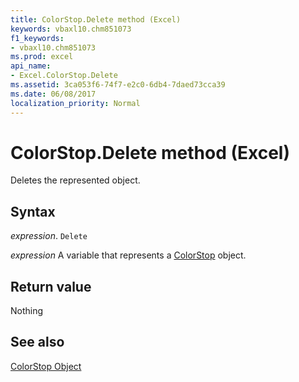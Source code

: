 ```yaml
---
title: ColorStop.Delete method (Excel)
keywords: vbaxl10.chm851073
f1_keywords:
- vbaxl10.chm851073
ms.prod: excel
api_name:
- Excel.ColorStop.Delete
ms.assetid: 3ca053f6-74f7-e2c0-6db4-7daed73cca39
ms.date: 06/08/2017
localization_priority: Normal
---
```



# ColorStop.Delete method (Excel)

Deletes the represented object.


## Syntax

_expression_. `Delete`

_expression_ A variable that represents a [ColorStop](Excel.ColorStop.md) object.


## Return value

Nothing


## See also


[ColorStop Object](Excel.ColorStop.md)

